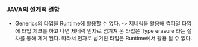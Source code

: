 ### JAVA의 설계적 결함
- Generics의 타입을 Runtime에 활용할 수 없다.
-> 제네릭을 활용해 컴파일 타임에 타입 체크를 하고 나면 제네릭 인자로 넘겨져 온 타입은 Type erasure 라는 절차를 통해 제거 된다. 따라서 인자로 남겨진 타입은 Runtime에서 활용 될 수 없다.
